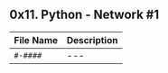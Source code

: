 ## 0x11. Python - Network #1

| File Name | Description     |
| ------------ | ------------    |
| `#-####` | --- |